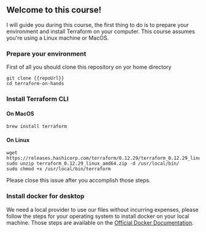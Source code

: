 ## Welcome to this course!

I will guide you during this course, the first thing to do is to prepare your environment and install Terraform on your computer. This course assumes you're using a Linux machine or MacOS.

### Prepare your environment

First of all you should clone this repository on yor home directory

```
git clone {{repoUrl}}
cd terraform-on-hands
```

### Install Terraform CLI

#### On MacOS

```
brew install terraform
```

#### On Linux

```
wget https://releases.hashicorp.com/terraform/0.12.29/terraform_0.12.29_linux_amd64.zip 
sudo unzip terraform_0.12.29_linux_amd64.zip -d /usr/local/bin/
sudo chmod +x /usr/local/bin/terraform
```

Please close this issue after you accomplish those steps.

### Install docker for desktop

We need a local provider to use our files without incurring expenses, please follow the steps for your operating system to install docker on your local machine. Those steps are available on the [Official Docker Documentation](https://docs.docker.com/get-docker/).
